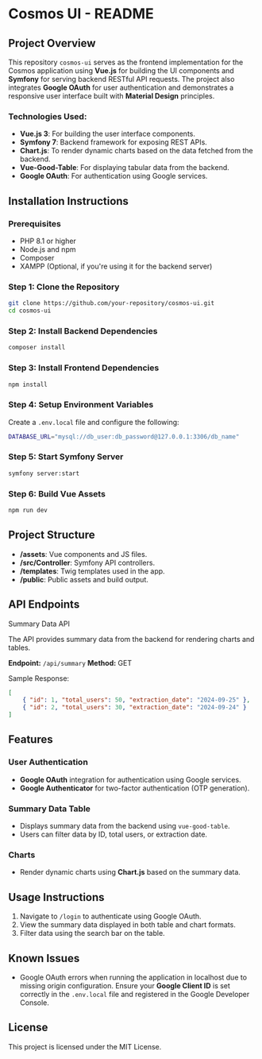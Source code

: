 
# Cosmos UI - README

## Project Overview

This repository `cosmos-ui` serves as the frontend implementation for the Cosmos application using **Vue.js** for building the UI components and **Symfony** for serving backend RESTful API requests. The project also integrates **Google OAuth** for user authentication and demonstrates a responsive user interface built with **Material Design** principles.

### Technologies Used:
- **Vue.js 3**: For building the user interface components.
- **Symfony 7**: Backend framework for exposing REST APIs.
- **Chart.js**: To render dynamic charts based on the data fetched from the backend.
- **Vue-Good-Table**: For displaying tabular data from the backend.
- **Google OAuth**: For authentication using Google services.

## Installation Instructions

### Prerequisites
- PHP 8.1 or higher
- Node.js and npm
- Composer
- XAMPP (Optional, if you're using it for the backend server)

### Step 1: Clone the Repository
```bash
git clone https://github.com/your-repository/cosmos-ui.git
cd cosmos-ui
```

### Step 2: Install Backend Dependencies
```bash
composer install
```

### Step 3: Install Frontend Dependencies
```bash
npm install
```

### Step 4: Setup Environment Variables
Create a `.env.local` file and configure the following:

```bash
DATABASE_URL="mysql://db_user:db_password@127.0.0.1:3306/db_name"
```

### Step 5: Start Symfony Server
```bash
symfony server:start
```

### Step 6: Build Vue Assets
```bash
npm run dev
```

## Project Structure

- **/assets**: Vue components and JS files.
- **/src/Controller**: Symfony API controllers.
- **/templates**: Twig templates used in the app.
- **/public**: Public assets and build output.

## API Endpoints

Summary Data API

The API provides summary data from the backend for rendering charts and tables.

**Endpoint:** `/api/summary`
**Method:** GET

Sample Response:
```json
[
    { "id": 1, "total_users": 50, "extraction_date": "2024-09-25" },
    { "id": 2, "total_users": 30, "extraction_date": "2024-09-24" }
]
```

## Features

### User Authentication

- **Google OAuth** integration for authentication using Google services.
- **Google Authenticator** for two-factor authentication (OTP generation).

### Summary Data Table

- Displays summary data from the backend using `vue-good-table`.
- Users can filter data by ID, total users, or extraction date.

### Charts

- Render dynamic charts using **Chart.js** based on the summary data.

## Usage Instructions

1. Navigate to `/login` to authenticate using Google OAuth.
2. View the summary data displayed in both table and chart formats.
3. Filter data using the search bar on the table.

## Known Issues

- Google OAuth errors when running the application in localhost due to missing origin configuration. Ensure your **Google Client ID** is set correctly in the `.env.local` file and registered in the Google Developer Console.

## License

This project is licensed under the MIT License.
```

